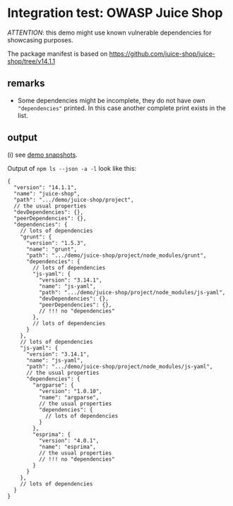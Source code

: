 # Integration test: OWASP Juice Shop

*ATTENTION*: this demo might use known vulnerable dependencies for showcasing purposes.

The package manifest is based on
<https://github.com/juice-shop/juice-shop/tree/v14.1.1>

## remarks

* Some dependencies might be incomplete, they do not have own `"dependencies"` printed.
  In this case another complete print exists in the list.

## output

(i) see [demo snapshots](../../tests/_data/npm-ls_demo-results/juice-shop).

Output of `npm ls --json -a -l` look like this:

```json5
{
  "version": "14.1.1",
  "name": "juice-shop",
  "path": ".../demo/juice-shop/project",
  // the usual properties
  "devDependencies": {},
  "peerDependencies": {},
  "dependencies": {
    // lots of dependencies
    "grunt": {
      "version": "1.5.3",
      "name": "grunt",
      "path": ".../demo/juice-shop/project/node_modules/grunt",
      "dependencies": {
        // lots of dependencies
        "js-yaml": {
          "version": "3.14.1",
          "name": "js-yaml",
          "path": ".../demo/juice-shop/project/node_modules/js-yaml",
          "devDependencies": {},
          "peerDependencies": {},
          // !!! no "dependencies"
        },
        // lots of dependencies
      }
    },
    // lots of dependencies
    "js-yaml": {
      "version": "3.14.1",
      "name": "js-yaml",
      "path": ".../demo/juice-shop/project/node_modules/js-yaml",
      // the usual properties
      "dependencies": {
        "argparse": {
          "version": "1.0.10",
          "name": "argparse",
          // the usual properties
          "dependencies": {
            // lots of dependencies
          }
        },
        "esprima": {
          "version": "4.0.1",
          "name": "esprima",
          // the usual properties
          // !!! no "dependencies"
        }
      }
    },
    // lots of dependencies
  }
}
```
